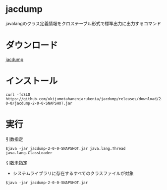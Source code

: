# jacdump
javalangのクラス定義情報をクロステーブル形式で標準出力に出力するコマンド

# ダウンロード

[jacdump](https://github.com/ukijumotahaneniarukenia/jacdump/releases/tag/2-0-0)

# インストール

```
curl -fsSLO https://github.com/ukijumotahaneniarukenia/jacdump/releases/download/2-0-0/jacdump-2-0-0-SNAPSHOT.jar
```

# 実行

引数指定

```
$java -jar jacdump-2-0-0-SNAPSHOT.jar java.lang.Thread java.lang.ClassLoader
```

引数未指定

- システムライブラリに存在するすべてのクラスファイルが対象

```
$java -jar jacdump-2-0-0-SNAPSHOT.jar
```
